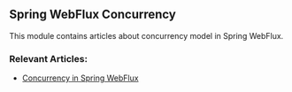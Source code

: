 ## Spring WebFlux Concurrency

This module contains articles about concurrency model in Spring WebFlux.


### Relevant Articles: 

- [Concurrency in Spring WebFlux]()
